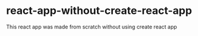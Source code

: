 # react-app-without-create-react-app

This react app was made from scratch without using create react app
